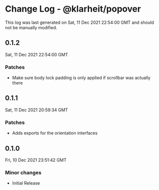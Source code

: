 # Change Log - @klarheit/popover

This log was last generated on Sat, 11 Dec 2021 22:54:00 GMT and should not be manually modified.

## 0.1.2
Sat, 11 Dec 2021 22:54:00 GMT

### Patches

- Make sure body lock padding is only applied if scrollbar was actually there

## 0.1.1
Sat, 11 Dec 2021 20:59:34 GMT

### Patches

- Adds exports for the orientation interfaces

## 0.1.0
Fri, 10 Dec 2021 23:51:42 GMT

### Minor changes

- Initial Release

